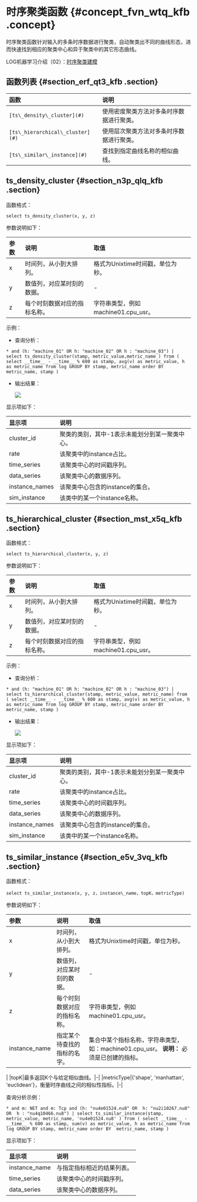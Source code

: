 # 时序聚类函数 {#concept_fvn_wtq_kfb .concept}

时序聚类函数针对输入的多条时序数据进行聚类，自动聚类出不同的曲线形态，进而快速找到相应的聚类中心和异于聚类中的其它形态曲线。

LOG机器学习介绍（02）：[时序聚类建模](https://yq.aliyun.com/articles/662478)

## 函数列表 {#section_erf_qt3_kfb .section}

|函数|说明|
|:-|:-|
|`[ts\_density\_cluster](#)`|使用密度聚类方法对多条时序数据进行聚类。|
|`[ts\_hierarchical\_cluster](#)`|使用层次聚类方法对多条时序数据进行聚类。|
|`[ts\_similar\_instance](#)`|查找到指定曲线名称的相似曲线。|

## ts\_density\_cluster {#section_n3p_qlq_kfb .section}

函数格式：

``` {#codeblock_a4o_2r8_1na}
select ts_density_cluster(x, y, z) 
```

参数说明如下：

|参数|说明|取值|
|:-|:-|:-|
|x|时间列，从小到大排列。|格式为Unixtime时间戳，单位为秒。|
|y|数值列，对应某时刻的数据。|-|
|z|每个时刻数据对应的指标名称。|字符串类型，例如machine01.cpu\_usr。|

示例：

-   查询分析：

``` {#codeblock_uqv_188_iyn}
* and (h: "machine_01" OR h: "machine_02" OR h : "machine_03") | select ts_density_cluster(stamp, metric_value,metric_name ) from ( select __time__ - __time__ % 600 as stamp, avg(v) as metric_value, h as metric_name from log GROUP BY stamp, metric_name order BY metric_name, stamp ) 
```

-   输出结果：

    ![](http://static-aliyun-doc.oss-cn-hangzhou.aliyuncs.com/assets/img/23359/156403952013558_zh-CN.png)


显示项如下：

|显示项|说明|
|:--|:-|
|cluster\_id|聚类的类别，其中-1表示未能划分到某一聚类中心。|
|rate|该聚类中的instance占比。|
|time\_series|该聚类中心的时间戳序列。|
|data\_series|该聚类中心的数据序列。|
|instance\_names|该聚类中心包含的instance的集合。|
|sim\_instance|该类中的某一个instance名称。|

## ts\_hierarchical\_cluster {#section_mst_x5q_kfb .section}

函数格式：

``` {#codeblock_j8b_eiq_li0}
select ts_hierarchical_cluster(x, y, z) 
```

参数说明如下：

|参数|说明|取值|
|:-|:-|:-|
|x|时间列，从小到大排列。|格式为Unixtime时间戳，单位为秒。|
|y|数值列，对应某时刻的数据。|-|
|z|每个时刻数据对应的指标名称。|字符串类型，例如machine01.cpu\_usr。|

示例：

-   查询分析：

``` {#codeblock_52l_5pl_l4d}
* and (h: "machine_01" OR h: "machine_02" OR h : "machine_03") | select ts_hierarchical_cluster(stamp, metric_value, metric_name) from ( select __time__ - __time__ % 600 as stamp, avg(v) as metric_value, h as metric_name from log GROUP BY stamp, metric_name order BY metric_name, stamp )
```

-   输出结果：

    ![](http://static-aliyun-doc.oss-cn-hangzhou.aliyuncs.com/assets/img/23359/156403952013559_zh-CN.png)


显示项如下：

|显示项|说明|
|:--|:-|
|cluster\_id|聚类的类别，其中-1表示未能划分到某一聚类中心。|
|rate|该聚类中的instance占比。|
|time\_series|该聚类中心的时间戳序列。|
|data\_series|该聚类中心的数据序列。|
|instance\_names|该聚类中心包含的instance的集合。|
|sim\_instance|该类中的某一个instance名称。|

## ts\_similar\_instance {#section_e5v_3vq_kfb .section}

函数格式：

``` {#codeblock_v1r_ok0_cb8}
select ts_similar_instance(x, y, z，instance\_name，topK，metricType) 
```

参数说明如下：

|参数|说明|取值|
|:-|:-|:-|
|x|时间列，从小到大排列。|格式为Unixtime时间戳，单位为秒。|
|y|数值列，对应某时刻的数据。|-|
|z|每个时刻数据对应的指标名称。|字符串类型，例如machine01.cpu\_usr。|
|instance\_name|指定某个待查找的指标的名字。|集合中某个指标名称，字符串类型，如：machine01.cpu\_usr。 **说明：** 必须是已创建的指标。

 |
|topK|最多返回K个与给定相似曲线。|-|
|metricType|\{'shape', 'manhattan', 'euclidean'\}，衡量时序曲线之间的相似性指标。|-|

查询分析示例：

``` {#codeblock_qm6_w7u_c9g}
* and m: NET and m: Tcp and (h: "nu4e01524.nu8" OR  h: "nu2i10267.nu8" OR  h : "nu4q10466.nu8") | select ts_similar_instance(stamp, metric_value, metric_name, 'nu4e01524.nu8' ) from ( select __time__ - __time__ % 600 as stamp, sum(v) as metric_value, h as metric_name from log GROUP BY stamp, metric_name order BY  metric_name, stamp )
```

显示项如下：

|显示项|说明|
|:--|:-|
|instance\_name|与指定指标相近的结果列表。|
|time\_series|该聚类中心的时间戳序列。|
|data\_series|该聚类中心的数据序列。|

